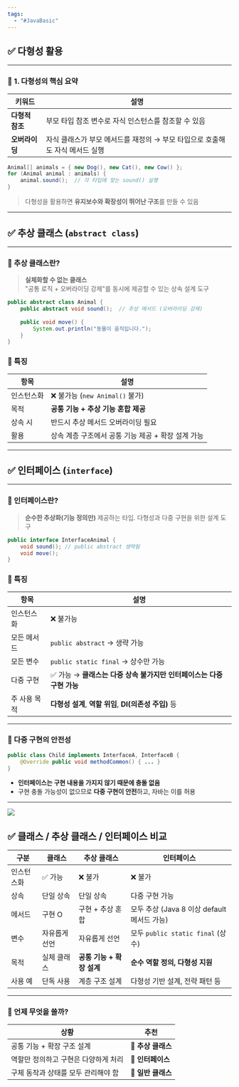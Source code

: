 ```yaml
---
tags:
  - "#JavaBasic"
---
```


## ✅ 다형성 활용

---

### 🔹 1. 다형성의 핵심 요약

|키워드|설명|
|---|---|
|**다형적 참조**|부모 타입 참조 변수로 자식 인스턴스를 참조할 수 있음|
|**오버라이딩**|자식 클래스가 부모 메서드를 재정의 → 부모 타입으로 호출해도 자식 메서드 실행|

```java
Animal[] animals = { new Dog(), new Cat(), new Cow() };
for (Animal animal : animals) {
    animal.sound();  // 각 타입에 맞는 sound() 실행
}
```
> 다형성을 활용하면 **유지보수와 확장성이 뛰어난 구조**를 만들 수 있음

---

## ✅ 추상 클래스 (`abstract class`)

---

### 🔸 추상 클래스란?

> **실체화할 수 없는 클래스**  
> "공통 로직 + 오버라이딩 강제"를 동시에 제공할 수 있는 상속 설계 도구

```java
public abstract class Animal {
    public abstract void sound();  // 추상 메서드 (오버라이딩 강제)
    
    public void move() {
        System.out.println("동물이 움직입니다.");
    }
}

```
### 🔸 특징

|항목|설명|
|---|---|
|인스턴스화|❌ 불가능 (`new Animal()` 불가)|
|목적|**공통 기능 + 추상 기능 혼합 제공**|
|상속 시|반드시 추상 메서드 오버라이딩 필요|
|활용|상속 계층 구조에서 공통 기능 제공 + 확장 설계 가능|

---

## ✅ 인터페이스 (`interface`)

---

### 🔸 인터페이스란?

> **순수한 추상화(기능 정의만)** 제공하는 타입. 다형성과 다중 구현을 위한 설계 도구

```java
public interface InterfaceAnimal {
    void sound(); // public abstract 생략됨
    void move();
}
```
### 🔸 특징

|항목|설명|
|---|---|
|인스턴스화|❌ 불가능|
|모든 메서드|`public abstract` → 생략 가능|
|모든 변수|`public static final` → 상수만 가능|
|다중 구현|✅ 가능 → **클래스는 다중 상속 불가지만 인터페이스는 다중 구현 가능**|
|주 사용 목적|**다형성 설계**, **역할 위임**, **DI(의존성 주입)** 등|

---

### 🔸 다중 구현의 안전성

```java
public class Child implements InterfaceA, InterfaceB {
    @Override public void methodCommon() { ... }
}
```
- **인터페이스는 구현 내용을 가지지 않기 때문에 충돌 없음**
- 구현 충돌 가능성이 없으므로 **다중 구현이 안전**하고, 자바는 이를 허용

---

![](https://imgur.com/GyeZ3EF.png)
## ✅ 클래스 / 추상 클래스 / 인터페이스 비교

|구분|클래스|추상 클래스|인터페이스|
|---|---|---|---|
|인스턴스화|✅ 가능|❌ 불가|❌ 불가|
|상속|단일 상속|단일 상속|다중 구현 가능|
|메서드|구현 O|구현 + 추상 혼합|모두 추상 (Java 8 이상 default 메서드 가능)|
|변수|자유롭게 선언|자유롭게 선언|모두 `public static final` (상수)|
|목적|실체 클래스|**공통 기능 + 확장 설계**|**순수 역할 정의, 다형성 지원**|
|사용 예|단독 사용|계층 구조 설계|다형성 기반 설계, 전략 패턴 등|

---

### 🔎 언제 무엇을 쓸까?

|상황|추천|
|---|---|
|공통 기능 + 확장 구조 설계|🔸 **추상 클래스**|
|역할만 정의하고 구현은 다양하게 처리|🔸 **인터페이스**|
|구체 동작과 상태를 모두 관리해야 함|🔸 **일반 클래스**|